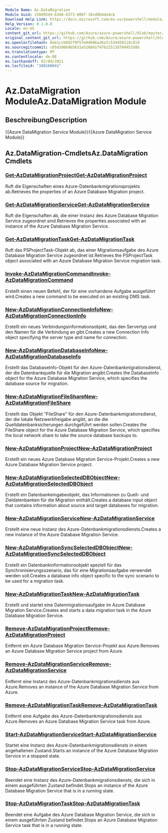 ```yaml
---
Module Name: Az.DataMigration
Module Guid: 150d9544-6348-4373-806f-10cd0b4de4cb
Download Help Link: https://docs.microsoft.com/en-us/powershell/module/az.datamigration
Help Version: 0.1.0.0
Locale: en-US
content_git_url: https://github.com/Azure/azure-powershell/blob/master/src/DataMigration/DataMigration/help/Az.DataMigration.md
original_content_git_url: https://github.com/Azure/azure-powershell/blob/master/src/DataMigration/DataMigration/help/Az.DataMigration.md
ms.openlocfilehash: 6eb1ccb692f9f57e0d686a26a7c534459118cd19
ms.sourcegitcommit: c05d3d669b5631e526841f47b22513d78495350b
ms.translationtype: MT
ms.contentlocale: de-DE
ms.lasthandoff: 02/09/2021
ms.locfileid: "100166041"
---
```

# <span data-ttu-id="90d32-101">Az.DataMigration Module</span><span class="sxs-lookup"><span data-stu-id="90d32-101">Az.DataMigration Module</span></span>
## <span data-ttu-id="90d32-102">Beschreibung</span><span class="sxs-lookup"><span data-stu-id="90d32-102">Description</span></span>
<span data-ttu-id="90d32-103">{{Azure DataMigration Service Module}}</span><span class="sxs-lookup"><span data-stu-id="90d32-103">{{Azure DataMigration Service Module}}</span></span>

## <span data-ttu-id="90d32-104">Az.DataMigration-Cmdlets</span><span class="sxs-lookup"><span data-stu-id="90d32-104">Az.DataMigration Cmdlets</span></span>
### [<span data-ttu-id="90d32-105">Get-AzDataMigrationProject</span><span class="sxs-lookup"><span data-stu-id="90d32-105">Get-AzDataMigrationProject</span></span>](Get-AzDataMigrationProject.md)
<span data-ttu-id="90d32-106">Ruft die Eigenschaften eines Azure-Datenbankmigrationsprojekts ab.</span><span class="sxs-lookup"><span data-stu-id="90d32-106">Retrieves the properties of an Azure Database Migration project.</span></span>

### [<span data-ttu-id="90d32-107">Get-AzDataMigrationService</span><span class="sxs-lookup"><span data-stu-id="90d32-107">Get-AzDataMigrationService</span></span>](Get-AzDataMigrationService.md)
<span data-ttu-id="90d32-108">Ruft die Eigenschaften ab, die einer Instanz des Azure Database Migration Service zugeordnet sind.</span><span class="sxs-lookup"><span data-stu-id="90d32-108">Retrieves the properties associated with an instance of the Azure Database Migration Service.</span></span> 

### [<span data-ttu-id="90d32-109">Get-AzDataMigrationTask</span><span class="sxs-lookup"><span data-stu-id="90d32-109">Get-AzDataMigrationTask</span></span>](Get-AzDataMigrationTask.md)
<span data-ttu-id="90d32-110">Ruft das PSProjectTask-Objekt ab, das einer Migrationsaufgabe des Azure Database Migration Service zugeordnet ist.</span><span class="sxs-lookup"><span data-stu-id="90d32-110">Retrieves the PSProjectTask object associated with an Azure Database Migration Service migration task.</span></span>

### [<span data-ttu-id="90d32-111">Invoke-AzDataMigrationCommand</span><span class="sxs-lookup"><span data-stu-id="90d32-111">Invoke-AzDataMigrationCommand</span></span>](Invoke-AzDataMigrationCommand.md)
<span data-ttu-id="90d32-112">Erstellt einen neuen Befehl, der für eine vorhandene Aufgabe ausgeführt wird.</span><span class="sxs-lookup"><span data-stu-id="90d32-112">Creates a new command to be executed on an existing DMS task.</span></span>

### [<span data-ttu-id="90d32-113">New-AzDataMigrationConnectionInfo</span><span class="sxs-lookup"><span data-stu-id="90d32-113">New-AzDataMigrationConnectionInfo</span></span>](New-AzDataMigrationConnectionInfo.md)
<span data-ttu-id="90d32-114">Erstellt ein neues Verbindungsinformationsobjekt, das den Servertyp und den Namen für die Verbindung an gibt.</span><span class="sxs-lookup"><span data-stu-id="90d32-114">Creates a new Connection Info object specifying the server type and name for connection.</span></span>

### [<span data-ttu-id="90d32-115">New-AzDataMigrationDatabaseInfo</span><span class="sxs-lookup"><span data-stu-id="90d32-115">New-AzDataMigrationDatabaseInfo</span></span>](New-AzDataMigrationDatabaseInfo.md)
<span data-ttu-id="90d32-116">Erstellt das DatabaseInfo-Objekt für den Azure-Datenbankmigrationsdienst, der die Datenbankquelle für die Migration angibt.</span><span class="sxs-lookup"><span data-stu-id="90d32-116">Creates the DatabaseInfo object for the Azure Database Migration Service, which specifies the database source for migration.</span></span>

### [<span data-ttu-id="90d32-117">New-AzDataMigrationFileShare</span><span class="sxs-lookup"><span data-stu-id="90d32-117">New-AzDataMigrationFileShare</span></span>](New-AzDataMigrationFileShare.md)
<span data-ttu-id="90d32-118">Erstellt das Objekt "FileShare" für den Azure-Datenbankmigrationsdienst, der die lokale Netzwerkfreigabe angibt, an die die Quelldatenbanksicherungen durchgeführt werden sollen.</span><span class="sxs-lookup"><span data-stu-id="90d32-118">Creates the FileShare object for the Azure Database Migration Service, which specifies the local network share to take the source database backups to.</span></span>

### [<span data-ttu-id="90d32-119">New-AzDataMigrationProject</span><span class="sxs-lookup"><span data-stu-id="90d32-119">New-AzDataMigrationProject</span></span>](New-AzDataMigrationProject.md)
<span data-ttu-id="90d32-120">Erstellt ein neues Azure Database Migration Service-Projekt.</span><span class="sxs-lookup"><span data-stu-id="90d32-120">Creates a new Azure Database Migration Service project.</span></span>

### [<span data-ttu-id="90d32-121">New-AzDataMigrationSelectedDBObject</span><span class="sxs-lookup"><span data-stu-id="90d32-121">New-AzDataMigrationSelectedDBObject</span></span>](New-AzDataMigrationSelectedDBObject.md)
<span data-ttu-id="90d32-122">Erstellt ein Datenbankeingabeobjekt, das Informationen zu Quell- und Zieldatenbanken für die Migration enthält.</span><span class="sxs-lookup"><span data-stu-id="90d32-122">Creates a database input object that contains information about source and target databases for migration.</span></span>

### [<span data-ttu-id="90d32-123">New-AzDataMigrationService</span><span class="sxs-lookup"><span data-stu-id="90d32-123">New-AzDataMigrationService</span></span>](New-AzDataMigrationService.md)
<span data-ttu-id="90d32-124">Erstellt eine neue Instanz des Azure-Datenbankmigrationsdiensts.</span><span class="sxs-lookup"><span data-stu-id="90d32-124">Creates a new instance of the Azure Database Migration Service.</span></span>

### [<span data-ttu-id="90d32-125">New-AzDataMigrationSyncSelectedDBObject</span><span class="sxs-lookup"><span data-stu-id="90d32-125">New-AzDataMigrationSyncSelectedDBObject</span></span>](New-AzDataMigrationSyncSelectedDBObject.md)
<span data-ttu-id="90d32-126">Erstellt ein Datenbankinformationsobjekt speziell für das Synchronisierungsszenario, das für eine Migrationsaufgabe verwendet werden soll.</span><span class="sxs-lookup"><span data-stu-id="90d32-126">Creates a database info object specific to the sync scenario to be used for a migration task.</span></span>

### [<span data-ttu-id="90d32-127">New-AzDataMigrationTask</span><span class="sxs-lookup"><span data-stu-id="90d32-127">New-AzDataMigrationTask</span></span>](New-AzDataMigrationTask.md)
<span data-ttu-id="90d32-128">Erstellt und startet eine Datenmigrationsaufgabe im Azure Database Migration Service.</span><span class="sxs-lookup"><span data-stu-id="90d32-128">Creates and starts a data migration task in the Azure Database Migration Service.</span></span>

### [<span data-ttu-id="90d32-129">Remove-AzDataMigrationProject</span><span class="sxs-lookup"><span data-stu-id="90d32-129">Remove-AzDataMigrationProject</span></span>](Remove-AzDataMigrationProject.md)
<span data-ttu-id="90d32-130">Entfernt ein Azure Database Migration Service-Projekt aus Azure.</span><span class="sxs-lookup"><span data-stu-id="90d32-130">Removes an Azure Database Migration Service project from Azure.</span></span>

### [<span data-ttu-id="90d32-131">Remove-AzDataMigrationService</span><span class="sxs-lookup"><span data-stu-id="90d32-131">Remove-AzDataMigrationService</span></span>](Remove-AzDataMigrationService.md)
<span data-ttu-id="90d32-132">Entfernt eine Instanz des Azure-Datenbankmigrationsdiensts aus Azure.</span><span class="sxs-lookup"><span data-stu-id="90d32-132">Removes an instance of the Azure Database Migration Service from Azure.</span></span>

### [<span data-ttu-id="90d32-133">Remove-AzDataMigrationTask</span><span class="sxs-lookup"><span data-stu-id="90d32-133">Remove-AzDataMigrationTask</span></span>](Remove-AzDataMigrationTask.md)
<span data-ttu-id="90d32-134">Entfernt eine Aufgabe des Azure-Datenbankmigrationsdiensts aus Azure.</span><span class="sxs-lookup"><span data-stu-id="90d32-134">Removes an Azure Database Migration Service task from Azure.</span></span>

### [<span data-ttu-id="90d32-135">Start-AzDataMigrationService</span><span class="sxs-lookup"><span data-stu-id="90d32-135">Start-AzDataMigrationService</span></span>](Start-AzDataMigrationService.md)
<span data-ttu-id="90d32-136">Startet eine Instanz des Azure-Datenbankmigrationsdiensts in einem angehaltenen Zustand.</span><span class="sxs-lookup"><span data-stu-id="90d32-136">Starts an instance of the Azure Database Migration Service in a stopped state.</span></span> 

### [<span data-ttu-id="90d32-137">Stop-AzDataMigrationService</span><span class="sxs-lookup"><span data-stu-id="90d32-137">Stop-AzDataMigrationService</span></span>](Stop-AzDataMigrationService.md)
<span data-ttu-id="90d32-138">Beendet eine Instanz des Azure-Datenbankmigrationsdiensts, die sich in einem ausgeführten Zustand befindet.</span><span class="sxs-lookup"><span data-stu-id="90d32-138">Stops an instance of the Azure Database Migration Service that is in a running state.</span></span>

### [<span data-ttu-id="90d32-139">Stop-AzDataMigrationTask</span><span class="sxs-lookup"><span data-stu-id="90d32-139">Stop-AzDataMigrationTask</span></span>](Stop-AzDataMigrationTask.md)
<span data-ttu-id="90d32-140">Beendet eine Aufgabe des Azure Database Migration Service, die sich in einem ausgeführten Zustand befindet.</span><span class="sxs-lookup"><span data-stu-id="90d32-140">Stops an  Azure Database Migration Service task that is in a running state.</span></span>

